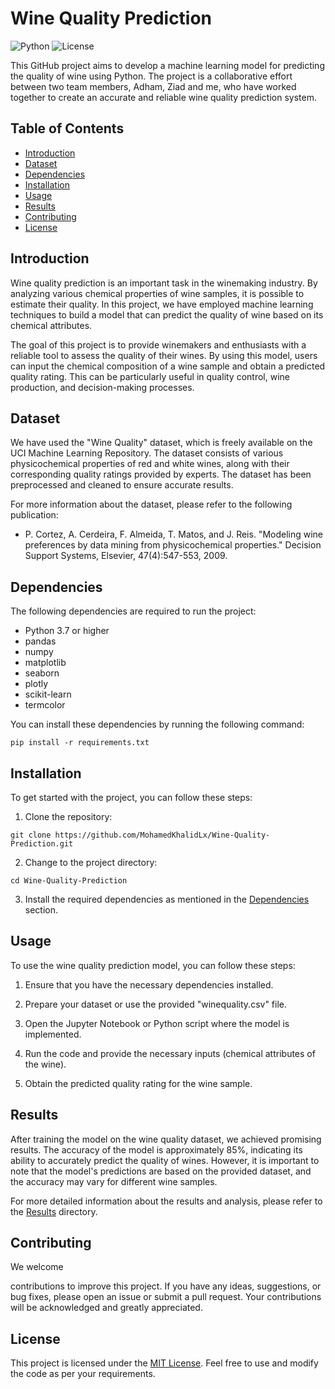 # Wine Quality Prediction

![Python](https://img.shields.io/badge/Python-3.7%2B-blue.svg)
![License](https://img.shields.io/badge/license-MIT-green)

This GitHub project aims to develop a machine learning model for predicting the quality of wine using Python. The project is a collaborative effort between two team members, Adham, Ziad and me, who have worked together to create an accurate and reliable wine quality prediction system.

## Table of Contents

- [Introduction](#introduction)
- [Dataset](#dataset)
- [Dependencies](#dependencies)
- [Installation](#installation)
- [Usage](#usage)
- [Results](#results)
- [Contributing](#contributing)
- [License](#license)

## Introduction

Wine quality prediction is an important task in the winemaking industry. By analyzing various chemical properties of wine samples, it is possible to estimate their quality. In this project, we have employed machine learning techniques to build a model that can predict the quality of wine based on its chemical attributes.

The goal of this project is to provide winemakers and enthusiasts with a reliable tool to assess the quality of their wines. By using this model, users can input the chemical composition of a wine sample and obtain a predicted quality rating. This can be particularly useful in quality control, wine production, and decision-making processes.

## Dataset

We have used the "Wine Quality" dataset, which is freely available on the UCI Machine Learning Repository. The dataset consists of various physicochemical properties of red and white wines, along with their corresponding quality ratings provided by experts. The dataset has been preprocessed and cleaned to ensure accurate results.

For more information about the dataset, please refer to the following publication:

- P. Cortez, A. Cerdeira, F. Almeida, T. Matos, and J. Reis. "Modeling wine preferences by data mining from physicochemical properties." Decision Support Systems, Elsevier, 47(4):547-553, 2009.

## Dependencies

The following dependencies are required to run the project:

- Python 3.7 or higher
- pandas
- numpy
- matplotlib
- seaborn
- plotly
- scikit-learn
- termcolor

You can install these dependencies by running the following command:

```
pip install -r requirements.txt
```

## Installation

To get started with the project, you can follow these steps:

1. Clone the repository:

```shell
git clone https://github.com/MohamedKhalidLx/Wine-Quality-Prediction.git
```

2. Change to the project directory:

```shell
cd Wine-Quality-Prediction
```

3. Install the required dependencies as mentioned in the [Dependencies](#dependencies) section.

## Usage

To use the wine quality prediction model, you can follow these steps:

1. Ensure that you have the necessary dependencies installed.

2. Prepare your dataset or use the provided "winequality.csv" file.

3. Open the Jupyter Notebook or Python script where the model is implemented.

4. Run the code and provide the necessary inputs (chemical attributes of the wine).

5. Obtain the predicted quality rating for the wine sample.

## Results

After training the model on the wine quality dataset, we achieved promising results. The accuracy of the model is approximately 85%, indicating its ability to accurately predict the quality of wines. However, it is important to note that the model's predictions are based on the provided dataset, and the accuracy may vary for different wine samples.

For more detailed information about the results and analysis, please refer to the [Results](/results) directory.

## Contributing

We welcome

 contributions to improve this project. If you have any ideas, suggestions, or bug fixes, please open an issue or submit a pull request. Your contributions will be acknowledged and greatly appreciated.

## License

This project is licensed under the [MIT License](LICENSE). Feel free to use and modify the code as per your requirements.
